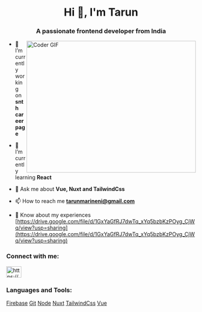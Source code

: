 <h1 align="center">Hi 👋, I'm Tarun</h1>
<h3 align="center">A passionate frontend developer from India</h3>

<img align="right" alt="Coder GIF" height=350 width=450 src="https://images.squarespace-cdn.com/content/v1/5769fc401b631bab1addb2ab/1541580611624-TE64QGKRJG8SWAIUS7NS/ke17ZwdGBToddI8pDm48kPoswlzjSVMM-SxOp7CV59BZw-zPPgdn4jUwVcJE1ZvWQUxwkmyExglNqGp0IvTJZamWLI2zvYWH8K3-s_4yszcp2ryTI0HqTOaaUohrI8PI6FXy8c9PWtBlqAVlUS5izpdcIXDZqDYvprRqZ29Pw0o/coding-freak.gif" />

- 🔭 I’m currently working on **snth career page**

- 🌱 I’m currently learning **React**

- 💬 Ask me about **Vue, Nuxt and TailwindCss**

- 📫 How to reach me **tarunmarineni@gmail.com**

- 📄 Know about my experiences [https://drive.google.com/file/d/1GxYaGfRJ7dwTq_xYq5bzbKzPOyg_CjWq/view?usp=sharing](https://drive.google.com/file/d/1GxYaGfRJ7dwTq_xYq5bzbKzPOyg_CjWq/view?usp=sharing)

<h3 align="left">Connect with me:</h3>
<p align="left">
<a href="https://linkedin.com/in/https://www.linkedin.com/in/tarun-marineni-a6a54323b/" target="blank">
  <img align="center" src="https://raw.githubusercontent.com/rahuldkjain/github-profile-readme-generator/master/src/images/icons/Social/linked-in-alt.svg" alt="https://www.linkedin.com/in/tarun-marineni-a6a54323b/" height="30" width="40" />
</a>
</p>

<h3 align="left">Languages and Tools:</h3>
<p align="left"> 

  [Firebase](https://firebase.google.com/) 
  [Git](https://git-scm.com/)
  [Node](https://nodejs.org)
  [Nuxt](https://nuxtjs.org/)
  [TailwindCss](https://tailwindcss.com/)
  [Vue](https://vuejs.org/)
</p>
